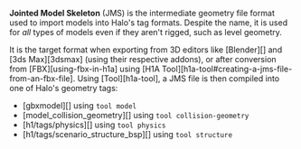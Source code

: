 **Jointed Model Skeleton** (JMS) is the intermediate geometry file format used to import models into Halo's tag formats. Despite the name, it is used for _all_ types of models even if they aren't rigged, such as level geometry.

It is the target format when exporting from 3D editors like [Blender][] and [3ds Max][3dsmax] (using their respective addons), or after conversion from [FBX][using-fbx-in-h1a] using [H1A Tool][h1a-tool#creating-a-jms-file-from-an-fbx-file]. Using [Tool][h1a-tool], a JMS file is then compiled into one of Halo's geometry tags:

* [gbxmodel][] using `tool model`
* [model_collision_geometry][] using `tool collision-geometry`
* [h1/tags/physics][] using `tool physics`
* [h1/tags/scenario_structure_bsp][] using `tool structure`
